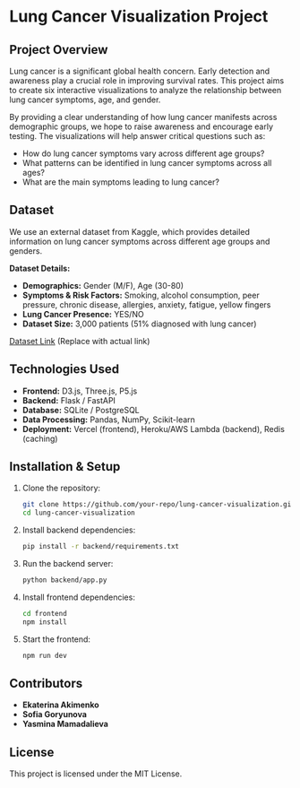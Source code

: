 # Lung Cancer Visualization Project

## Project Overview

Lung cancer is a significant global health concern. Early detection and awareness play a crucial role in improving survival rates. This project aims to create six interactive visualizations to analyze the relationship between lung cancer symptoms, age, and gender.

By providing a clear understanding of how lung cancer manifests across demographic groups, we hope to raise awareness and encourage early testing. The visualizations will help answer critical questions such as:

- How do lung cancer symptoms vary across different age groups?
- What patterns can be identified in lung cancer symptoms across all ages?
- What are the main symptoms leading to lung cancer?

## Dataset

We use an external dataset from Kaggle, which provides detailed information on lung cancer symptoms across different age groups and genders.

**Dataset Details:**

- **Demographics:** Gender (M/F), Age (30-80)
- **Symptoms & Risk Factors:** Smoking, alcohol consumption, peer pressure, chronic disease, allergies, anxiety, fatigue, yellow fingers
- **Lung Cancer Presence:** YES/NO
- **Dataset Size:** 3,000 patients (51% diagnosed with lung cancer)

[Dataset Link](https://www.kaggle.com/datasets/akashnath29/lung-cancer-dataset) (Replace with actual link)

## Technologies Used

- **Frontend:** D3.js, Three.js, P5.js
- **Backend:** Flask / FastAPI
- **Database:** SQLite / PostgreSQL
- **Data Processing:** Pandas, NumPy, Scikit-learn
- **Deployment:** Vercel (frontend), Heroku/AWS Lambda (backend), Redis (caching)

## Installation & Setup

1. Clone the repository:

   ```sh
   git clone https://github.com/your-repo/lung-cancer-visualization.git
   cd lung-cancer-visualization
   ```

2. Install backend dependencies:

   ```sh
   pip install -r backend/requirements.txt
   ```

3. Run the backend server:

   ```sh
   python backend/app.py
   ```

4. Install frontend dependencies:

   ```sh
   cd frontend
   npm install
   ```

5. Start the frontend:
   ```sh
   npm run dev
   ```

## Contributors

- **Ekaterina Akimenko**
- **Sofia Goryunova**
- **Yasmina Mamadalieva**

## License

This project is licensed under the MIT License.
